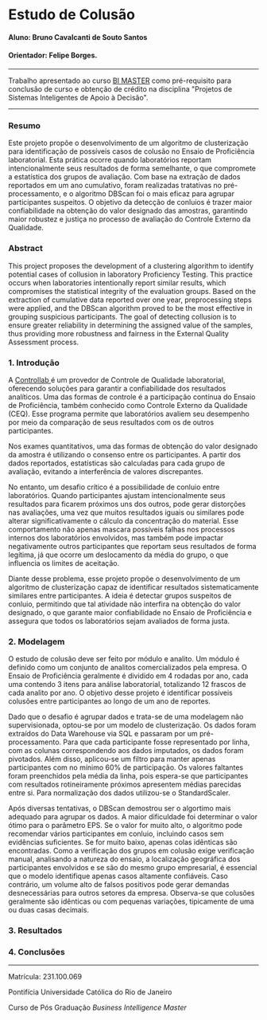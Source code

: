# Estudo de Colusão

#### Aluno: Bruno Cavalcanti de Souto Santos

#### Orientador: Felipe Borges.

---

Trabalho apresentado ao curso [BI MASTER](https://ica.ele.puc-rio.br/cursos/mba-bi-master/) como pré-requisito para conclusão de curso e obtenção de crédito na disciplina "Projetos de Sistemas Inteligentes de Apoio à Decisão".

---

### Resumo

Este projeto propõe o desenvolvimento de um algoritmo de clusterização para identificação de possíveis casos de colusão no Ensaio de Proficiência laboratorial. Esta prática ocorre quando laboratórios reportam intencionalmente seus resultados de forma semelhante, o que compromete a estatística dos grupos de avaliação. Com base na extração de dados reportados em um ano cumulativo, foram realizadas tratativas no pré-processamento, e o algoritmo DBScan foi o mais eficaz para agrupar participantes suspeitos. O objetivo da detecção de conluios é trazer maior confiabilidade na obtenção do valor designado das amostras, garantindo maior robustez e justiça no processo de avaliação do Controle Externo da Qualidade.

### Abstract

This project proposes the development of a clustering algorithm to identify potential cases of collusion in laboratory Proficiency Testing. This practice occurs when laboratories intentionally report similar results, which compromises the statistical integrity of the evaluation groups. Based on the extraction of cumulative data reported over one year, preprocessing steps were applied, and the DBScan algorithm proved to be the most effective in grouping suspicious participants. The goal of detecting collusion is to ensure greater reliability in determining the assigned value of the samples, thus providing more robustness and fairness in the External Quality Assessment process.

### 1. Introdução

A [Controllab ](https://controllab.com/)é um provedor de Controle de Qualidade laboratorial, oferecendo soluções para garantir a confiabilidade dos resultados analíticos. Uma das formas de controle é a participação contínua do Ensaio de Proficiência, também conhecido como Controle Externo da Qualidade (CEQ). Esse programa permite que laboratórios avaliem seu desempenho por meio da comparação de seus resultados com os de outros participantes.

Nos exames quantitativos, uma das formas de obtenção do valor designado da amostra é utilizando o consenso entre os participantes. A partir dos dados reportados, estatísticas são calculadas para cada grupo de avaliação, evitando a interferência de valores discrepantes.

No entanto, um desafio crítico é a possibilidade de conluio entre laboratórios. Quando participantes ajustam intencionalmente seus resultados para ficarem próximos uns dos outros, pode gerar distorções nas avaliações, uma vez que muitos resultados iguais ou similares pode alterar significativamente o cálculo da concentração do material. Esse comportamento não apenas mascara possíveis falhas nos processos internos dos laboratórios envolvidos, mas também pode impactar negativamente outros participantes que reportam seus resultados de forma legítima, já que ocorre um deslocamento da média do grupo, o que influencia os limites de aceitação.

Diante desse problema, esse projeto propõe o desenvolvimento de um algoritmo de clusterização capaz de identificar resultados sistematicamente similares entre participantes. A ideia é detectar grupos suspeitos de conluio, permitindo que tal atividade não interfira na obtenção do valor designado, o que garante maior confiabilidade no Ensaio de Proficiência e assegura que todos os laboratórios sejam avaliados de forma justa.

### 2. Modelagem

O estudo de colusão deve ser feito por módulo e analito. Um módulo é definido como um conjunto de analitos comercializados pela empresa. O Ensaio de Proficiência geralmente é dividido em 4 rodadas por ano, cada  uma contendo 3 itens para análise laboratorial, totalizando 12 frascos de cada analito por ano. O objetivo desse projeto é identificar possíveis colusões entre participantes ao longo de um ano de reportes.

Dado que o desafio é agrupar dados e trata-se de uma modelagem não supervisionada, optou-se por um modelo de clusterização. Os dados foram extraídos do Data Warehouse via SQL e passaram por um pré-processamento. Para que cada participante fosse representado por linha, com as colunas correspondendo aos dados imputados, os dados foram pivotados. Além disso, aplicou-se um filtro para manter apenas participantes com no mínimo 60% de participação. Os valores faltantes foram preenchidos pela média da linha, pois espera-se que participantes com resultados rotineiramente próximos apresentem médias parecidas entre si. Para normalização dos dados utilizou-se o StandardScaler.

Após diversas tentativas, o DBScan demostrou ser o algortimo mais adequado para agrupar os dados. A maior dificuldade foi determinar o valor ótimo para o parâmetro EPS. Se o valor for muito alto, o algoritmo pode recomendar vários participantes em conluio, incluindo casos sem evidências suficientes. Se for muito baixo, apenas colas idênticas são encontradas. Como a verificação dos grupos em colusão exige verificação manual, analisando a natureza do ensaio, a localização geográfica dos participantes envolvidos e se são do mesmo grupo empresarial, é essencial que o modelo identifique apenas casos altamente confiáveis. Caso contrário, um volume alto de falsos positivos pode gerar demandas desnecessárias para outros setores da empresa. Observa-se que colusões geralmente são idênticas ou com pequenas variações, tipicamente de uma ou duas casas decimais.

### 3. Resultados

### 4. Conclusões

---

Matrícula: 231.100.069

Pontifícia Universidade Católica do Rio de Janeiro

Curso de Pós Graduação *Business Intelligence Master*
